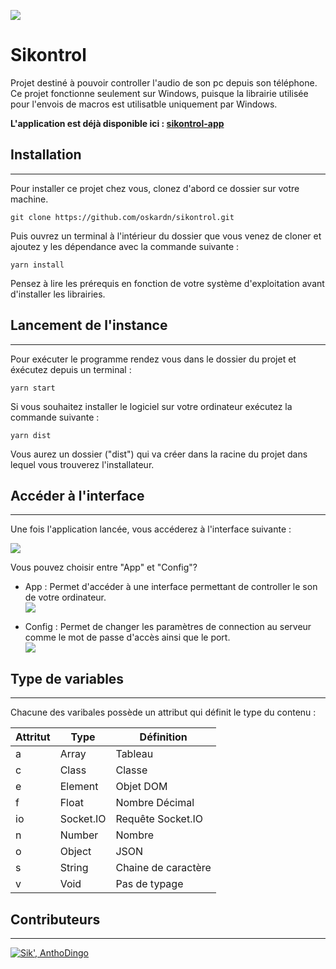 ![](https://img.shields.io/badge/sikontrol-1.0.0-blue)

# Sikontrol

Projet destiné à pouvoir controller l'audio de son pc depuis son téléphone.  
Ce projet fonctionne seulement sur Windows, puisque la librairie utilisée pour l'envois de macros est utilisatble uniquement par Windows.  
  
**L'application est déjà disponible ici : [sikontrol-app](https://github.com/oskardn/sikontrol-app)**

## Installation

---

Pour installer ce projet chez vous, clonez d'abord ce dossier sur votre machine.

```console
git clone https://github.com/oskardn/sikontrol.git
```

Puis ouvrez un terminal à l'intérieur du dossier que vous venez de cloner et ajoutez y les dépendance avec la commande suivante :

```console
yarn install
```

Pensez à lire les prérequis en fonction de votre système d'exploitation avant d'installer les librairies.

## Lancement de l'instance

---

Pour exécuter le programme rendez vous dans le dossier du projet et éxécutez depuis un terminal :

```console
yarn start
```

Si vous souhaitez installer le logiciel sur votre ordinateur exécutez la commande suivante :

```console
yarn dist
```

Vous aurez un dossier ("dist") qui va créer dans la racine du projet dans lequel vous trouverez l'installateur.

## Accéder à l'interface

---

Une fois l'application lancée, vous accéderez à l'interface suivante :

![](https://sikelio.s-ul.eu/MB1hdpix)

Vous pouvez choisir entre "App" et "Config"?

-   App : Permet d'accéder à une interface permettant de controller le son de votre ordinateur.  
    ![](https://sikelio.s-ul.eu/AD2g0B3m)

-   Config : Permet de changer les paramètres de connection au serveur comme le mot de passe d'accès ainsi que le port.  
    ![](https://sikelio.s-ul.eu/86X94O1T)

## Type de variables

---

Chacune des varibales possède un attribut qui définit le type du contenu :

| Attritut | Type      | Définition          |
| -------- | --------- | ------------------- |
| a        | Array     | Tableau             |
| c        | Class     | Classe              |
| e        | Element   | Objet DOM           |
| f        | Float     | Nombre Décimal      |
| io       | Socket.IO | Requête Socket.IO   |
| n        | Number    | Nombre              |
| o        | Object    | JSON                |
| s        | String    | Chaine de caractère |
| v        | Void      | Pas de typage       |

## Contributeurs

---

[![Sik', AnthoDingo](https://contrib.rocks/image?repo=oskardn/sikontrol-desktop)](https://github.com/oskardn/sikontrol-desktop/graphs/contributors)
